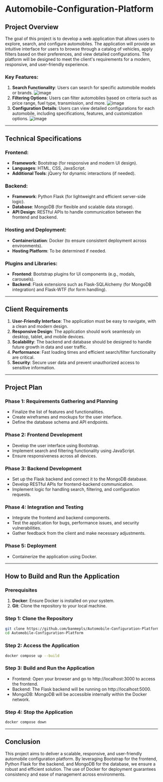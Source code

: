 # Automobile-Configuration-Platform

## Project Overview
The goal of this project is to develop a web application that allows users to explore, search, and configure automobiles. The application will provide an intuitive interface for users to browse through a catalog of vehicles, apply filters based on their preferences, and view detailed configurations. The platform will be designed to meet the client's requirements for a modern, responsive, and user-friendly experience.

### Key Features:
1. **Search Functionality**: Users can search for specific automobile models or brands.
![image](https://github.com/user-attachments/assets/3555251e-3310-4d25-8498-a5556a529f3b)
2. **Filtering Options**: Users can filter automobiles based on criteria such as price range, fuel type, transmission, and more.
![image](https://github.com/user-attachments/assets/aa16f083-0511-46ff-9cbe-c411ff715cd9)
3. **Configuration Details**: Users can view detailed configurations for each automobile, including specifications, features, and customization options.
![image](https://github.com/user-attachments/assets/430fd2a1-a0f9-4626-8c55-517b6cb4c8f1)

---

## Technical Specifications

### Frontend:
- **Framework**: Bootstrap (for responsive and modern UI design).
- **Languages**: HTML, CSS, JavaScript.
- **Additional Tools**: jQuery for dynamic interactions (if needed).

### Backend:
- **Framework**: Python Flask (for lightweight and efficient server-side logic).
- **Database**: MongoDB (for flexible and scalable data storage).
- **API Design**: RESTful APIs to handle communication between the frontend and backend.

### Hosting and Deployment:
- **Containerization**: Docker (to ensure consistent deployment across environments).
- **Hosting Platform**: To be determined if needed.

### Plugins and Libraries:
- **Frontend**: Bootstrap plugins for UI components (e.g., modals, carousels).
- **Backend**: Flask extensions such as Flask-SQLAlchemy (for MongoDB integration) and Flask-WTF (for form handling).

---

## Client Requirements
1. **User-Friendly Interface**: The application must be easy to navigate, with a clean and modern design.
2. **Responsive Design**: The application should work seamlessly on desktop, tablet, and mobile devices.
3. **Scalability**: The backend and database should be designed to handle future growth in data and user traffic.
4. **Performance**: Fast loading times and efficient search/filter functionality are critical.
5. **Security**: Secure user data and prevent unauthorized access to sensitive information.

---

## Project Plan

### Phase 1: Requirements Gathering and Planning
- Finalize the list of features and functionalities.
- Create wireframes and mockups for the user interface.
- Define the database schema and API endpoints.

### Phase 2: Frontend Development
- Develop the user interface using Bootstrap.
- Implement search and filtering functionality using JavaScript.
- Ensure responsiveness across all devices.

### Phase 3: Backend Development
- Set up the Flask backend and connect it to the MongoDB database.
- Develop RESTful APIs for frontend-backend communication.
- Implement logic for handling search, filtering, and configuration requests.

### Phase 4: Integration and Testing
- Integrate the frontend and backend components.
- Test the application for bugs, performance issues, and security vulnerabilities.
- Gather feedback from the client and make necessary adjustments.

### Phase 5: Deployment
- Containerize the application using Docker.

---

## How to Build and Run the Application

### Prerequisites
1. **Docker**: Ensure Docker is installed on your system.
3. **Git**: Clone the repository to your local machine.

### Step 1: Clone the Repository
```bash
git clone https://github.com/banmepls/Automobile-Configuration-Platform.git
cd Automobile-Configuration-Platform
```

### Step 2: Access the Application
```bash
docker compose up --build
```

### Step 3: Build and Run the Application
- Frontend: Open your browser and go to http://localhost:3000 to access the frontend.
- Backend: The Flask backend will be running on http://localhost:5000.
- MongoDB: MongoDB will be accessible internally within the Docker network.


### Step 4: Stop the Application
```bash
docker compose down
```

---

## Conclusion
This project aims to deliver a scalable, responsive, and user-friendly automobile configuration platform. By leveraging Bootstrap for the frontend, Python Flask for the backend, and MongoDB for the database, we ensure a robust and efficient solution. The use of Docker for deployment guarantees consistency and ease of management across environments.
